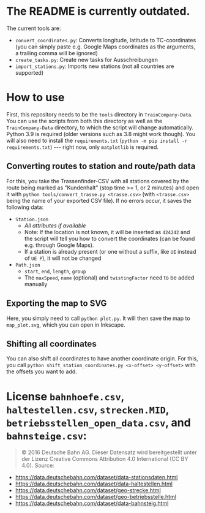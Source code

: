 # The README is currently outdated.
The current tools are:
- `convert_coordinates.py`: Converts longitude, latitude to TC-coordinates (you can simply paste e.g. Google Maps coordinates as the arguments, a trailing comma will be ignored)
- `create_tasks.py`: Create new tasks for Ausschreibungen
- `import_stations.py`: Imports new stations (not all countries are supported)
# How to use

First, this repository needs to be the `tools` directory in `TrainCompany-Data`. You can use the scripts from both this
directory as well as the `TrainCompany-Data` directory, to which the script will change automatically. Python 3.9 is
required (older versions such as 3.8 might work though). You will also need to install
the `requirements.txt` (`python -m pip install -r requirements.txt`) --- right now, only `matplotlib` is required.

## Converting routes to station and route/path data

For this, you take the Trassenfinder-CSV with all stations covered by the route being marked as "Kundenhalt" (stop
time >= 1, or 2 minutes) and open it with `python tools/convert_trasse.py <trasse.csv>` (with `<trasse.csv>` being the
name of your exported CSV file). If no errors occur, it saves the following data:

- `Station.json`
	- _All attributes if available_
	- Note: If the location is not known, it will be inserted as `424242` and the script will tell you how to convert
	  the coordinates (can be found e.g. through Google Maps).
	- If a station is already present (or one without a suffix, like `UE` instead of `UE P`), it will not be changed
- `Path.json`
	- `start`, `end`, `length`, `group`
	- The `maxSpeed`, `name` (optional) and `twistingFactor` need to be added manually

## Exporting the map to SVG

Here, you simply need to call `python plot.py`. It will then save the map to `map_plot.svg`, which you can open in
Inkscape.

## Shifting all coordinates

You can also shift all coordinates to have another coordinate origin. For this, you
call `python shift_station_coordinates.py <x-offset> <y-offset>` with the offsets you want to add.

# License `bahnhoefe.csv`, `haltestellen.csv`, `strecken.MID`, `betriebsstellen_open_data.csv`, and `bahnsteige.csv`:

> © 2016 Deutsche Bahn AG. Dieser Datensatz wird bereitgestellt unter der Lizenz Creative Commons Attribution 4.0 International (CC BY 4.0). Source:

- https://data.deutschebahn.com/dataset/data-stationsdaten.html
- https://data.deutschebahn.com/dataset/data-haltestellen.html
- https://data.deutschebahn.com/dataset/geo-strecke.html
- https://data.deutschebahn.com/dataset/geo-betriebsstelle.html
- https://data.deutschebahn.com/dataset/data-bahnsteig.html